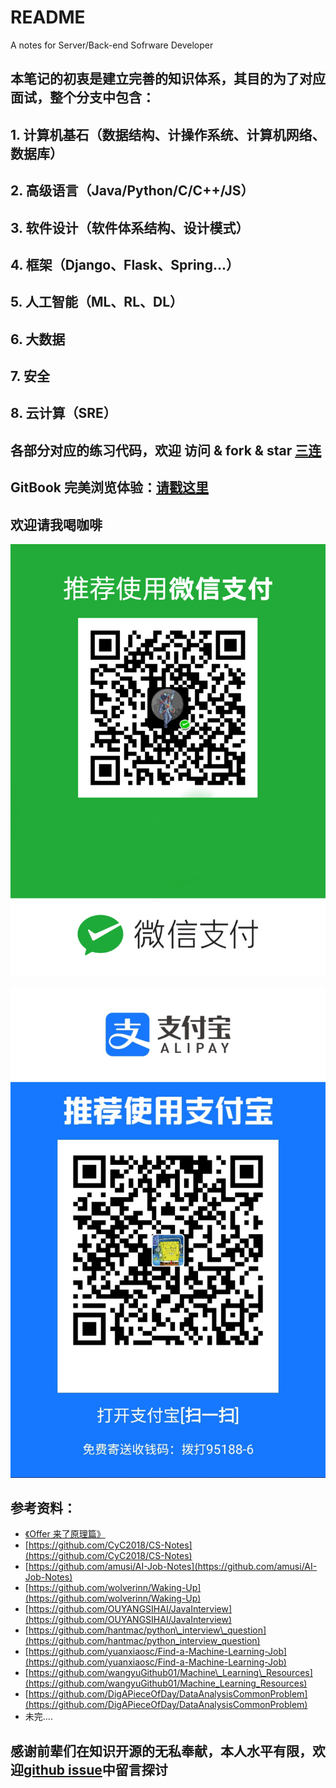 # README

A notes for Server/Back-end Sofrware Developer

## 本笔记的初衷是建立完善的知识体系，其目的为了对应面试，整个分支中包含：

## 1. 计算机基石（数据结构、计操作系统、计算机网络、数据库）

## 2. 高级语言（Java/Python/C/C++/JS）

## 3. 软件设计（软件体系结构、设计模式）

## 4. 框架（Django、Flask、Spring...）

## 5. 人工智能（ML、RL、DL）

## 6. 大数据

## 7. 安全

## 8. 云计算（SRE）

## 各部分对应的练习代码，欢迎 访问 & fork & star [三连](https://github.com/HughesZhang73/Notes-for-Back-end-Developer)

## GitBook 完美浏览体验：[请戳这里](https://job-docs.hugheszhang.cn/)

## 欢迎请我喝咖啡

![](.gitbook/assets/1153866bfd275daedf79a2cdb790c92.png)

![](.gitbook/assets/aa6ffb19d44dbe54d553f48bcb5d719.jpg)

## 参考资料：

* [《Offer 来了原理篇》](https://item.jd.com/12874370.html)
* [https://github.com/CyC2018/CS-Notes](https://github.com/CyC2018/CS-Notes)
* [https://github.com/amusi/AI-Job-Notes](https://github.com/amusi/AI-Job-Notes)
* [https://github.com/wolverinn/Waking-Up](https://github.com/wolverinn/Waking-Up)
* [https://github.com/OUYANGSIHAI/JavaInterview](https://github.com/OUYANGSIHAI/JavaInterview)
* [https://github.com/hantmac/python\_interview\_question](https://github.com/hantmac/python_interview_question)
* [https://github.com/yuanxiaosc/Find-a-Machine-Learning-Job](https://github.com/yuanxiaosc/Find-a-Machine-Learning-Job)
* [https://github.com/wangyuGithub01/Machine\_Learning\_Resources](https://github.com/wangyuGithub01/Machine_Learning_Resources)
* [https://github.com/DigAPieceOfDay/DataAnalysisCommonProblem](https://github.com/DigAPieceOfDay/DataAnalysisCommonProblem)
* 未完....

## 感谢前辈们在知识开源的无私奉献，本人水平有限，欢迎[github issue](https://github.com/HughesZhang73/Notes-for-Back-end-Developer/issues)中留言探讨

